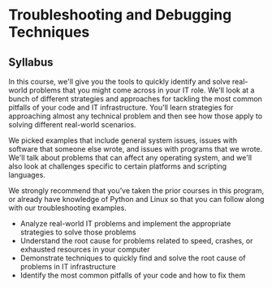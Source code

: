 # Troubleshooting and Debugging Techniques

## Syllabus

In this course, we'll give you the tools to quickly identify and solve real-world problems that you might come across in your IT role. We'll look at a bunch of different strategies and approaches for tackling the most common pitfalls of your code and IT infrastructure. You'll learn strategies for approaching almost any technical problem and then see how those apply to solving different real-world scenarios. 

We picked examples that include general system issues, issues with software that someone else wrote, and issues with programs that we wrote. We'll talk about problems that can affect any operating system, and we'll also look at challenges specific to certain platforms and scripting languages.

We strongly recommend that you’ve taken the prior courses in this program, or already have knowledge of Python and Linux so that you can follow along with our troubleshooting examples.

- Analyze real-world IT problems and implement the appropriate strategies to solve those problems
- Understand the root cause for problems related to speed, crashes, or exhausted resources in your computer
- Demonstrate techniques to quickly find and solve the root cause of problems in IT infrastructure
- Identify the most common pitfalls of your code and how to fix them